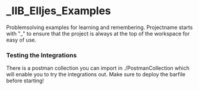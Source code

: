 # _IIB_Elljes_Examples
Problemsolving examples for learning and remembering. Projectname starts with "_" to ensure that the project is always at the top of the workspace for easy of use.

### Testing the Integrations
There is a postman collection you can import in ./PostmanCollection which will enable you to try the integrations out. Make sure to deploy the barfile before starting!

